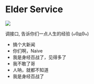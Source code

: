 # Elder Service

<p><a href="https://travis-ci.org/chihongze/eldermob"><img src="https://api.travis-ci.org/chihongze/eldermob.svg"/></a></p>

<p>调接口, 告诉你们一点人生的经验 (๑ΘдΘ๑)</p>

<ul>
  <li>搞个大新闻</li>
  <li>你们啊，Naive</li>
  <li>我是身经百战了，见得多了</li>
  <li>我不敢了哥</li>
  <li>人呐，就都不知道</li>
  <li>我是身经百战了</li>
</ul>
